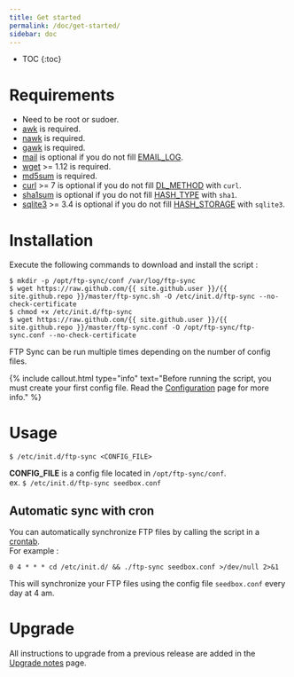 ```yaml
---
title: Get started
permalink: /doc/get-started/
sidebar: doc
---
```


* TOC
{:toc}

# Requirements

* Need to be root or sudoer.
* [awk](http://en.wikipedia.org/wiki/Awk) is required.
* [nawk](http://linux.die.net/man/1/nawk) is required.
* [gawk](http://www.gnu.org/software/gawk/) is required.
* [mail](http://linux.die.net/man/1/mail) is optional if you do not fill [EMAIL_LOG](/doc/configuration/#email_log).
* [wget](http://en.wikipedia.org/wiki/Wget) >= 1.12 is required.
* [md5sum](http://en.wikipedia.org/wiki/Md5sum) is required.
* [curl](http://en.wikipedia.org/wiki/CURL) >= 7 is optional if you do not fill [DL_METHOD](/doc/configuration/#dl_method) with `curl`.
* [sha1sum](https://en.wikipedia.org/wiki/Sha1sum) is optional if you do not fill [HASH_TYPE](/doc/configuration/#hash_type) with `sha1`.
* [sqlite3](http://linux.die.net/man/1/sqlite3) >= 3.4 is optional if you do not fill [HASH_STORAGE](/doc/configuration/#hash_storage) with `sqlite3`.

# Installation

Execute the following commands to download and install the script :

```console
$ mkdir -p /opt/ftp-sync/conf /var/log/ftp-sync
$ wget https://raw.github.com/{{ site.github.user }}/{{ site.github.repo }}/master/ftp-sync.sh -O /etc/init.d/ftp-sync --no-check-certificate
$ chmod +x /etc/init.d/ftp-sync
$ wget https://raw.github.com/{{ site.github.user }}/{{ site.github.repo }}/master/ftp-sync.conf -O /opt/ftp-sync/ftp-sync.conf --no-check-certificate
```

FTP Sync can be run multiple times depending on the number of config files.

{% include callout.html type="info" text="Before running the script, you must create your first config file. Read the [Configuration](/doc/configuration) page for more info." %}

# Usage

```console
$ /etc/init.d/ftp-sync <CONFIG_FILE>
```

**CONFIG_FILE** is a config file located in `/opt/ftp-sync/conf`.<br />
ex. `$ /etc/init.d/ftp-sync seedbox.conf`

## Automatic sync with cron

You can automatically synchronize FTP files by calling the script in a [crontab](http://en.wikipedia.org/wiki/Crontab).<br />
For example :

```
0 4 * * * cd /etc/init.d/ && ./ftp-sync seedbox.conf >/dev/null 2>&1
```

This will synchronize your FTP files using the config file `seedbox.conf` every day at 4 am.

# Upgrade

All instructions to upgrade from a previous release are added in the [Upgrade notes](/doc/upgrade-notes) page.